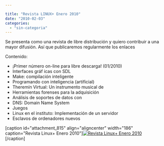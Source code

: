 ```yaml
---

title: "Revista LINUX+ Enero 2010"
date: "2010-02-03"
categories: 
  - "sin-categoria"
---
```


Se presenta como una revista de libre distribución y quiero contribuir a una mayor difusión. Así que publicaremos regularmente los enlaces

Contenido:

- ¡Primer número on-line para libre descarga! (01/2010)
- Interfaces gráf icas con SDL
- Make: compilación inteligente
- Programando con inteligencia (artificial)
- Theremín Virtual: Un instrumento musical de
- Herramientas forenses para la adquisición
- Análisis de soportes de datos con
- DNS: Domain Name System
- Juegos
- Linux en el instituto: Implementación de un servidor
- Esclavos de ordenadores nuevos

\[caption id="attachment\_815" align="aligncenter" width="186" caption="Revista Linux+ Enero 2010"\][![Revista Linux+ Enero 2010](images/Linux__01_2010_ES_ONLINE_FI.jpg "Linux__01_2010_ES_ONLINE_FI")](https://lpmagazine.org/system/articles/attachment1s/10333/original/Linux__01_2010_ES_ONLINE_FINAL_ebook.pdf?1261132323)\[/caption\]
